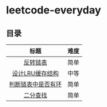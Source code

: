 # leetcode-everyday

## 目录

| 标题 | 难度 |
|:--------:|:--------:|
| [反转链表](https://github.com/ericluj/leetcode-everyday/tree/main/leetcode/reverse-linked-list) | 简单                                             
| [设计LRU缓存结构](https://github.com/ericluj/leetcode-everyday/tree/main/leetcode/lru) | 中等 
| [判断链表中是否有环](https://github.com/ericluj/leetcode-everyday/tree/main/leetcode/has-cycle) | 简单 
| [二分查找](https://github.com/ericluj/leetcode-everyday/tree/main/leetcode/upper-bound) | 简单 
